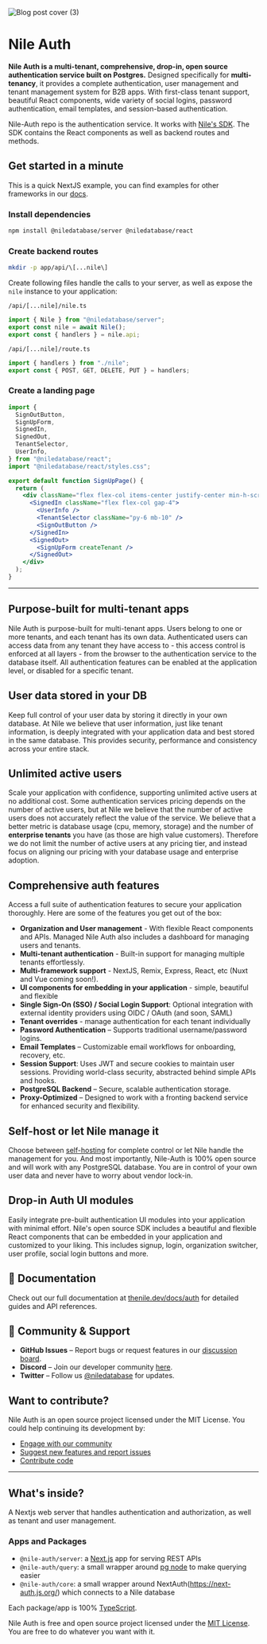 ![Blog post cover (3)](https://github.com/user-attachments/assets/0386172b-a040-4d1e-84d8-4939b4631e09)

# Nile Auth

**Nile Auth is a multi-tenant, comprehensive, drop-in, open source authentication service built on Postgres.** Designed specifically for **multi-tenancy**, it provides a complete authentication, user management and tenant management system for B2B apps. With first-class tenant support, beautiful React components, wide variety of social logins, password authentication, email templates, and session-based authentication.

Nile-Auth repo is the authentication service. It works with [Nile's SDK](https://github.com/niledatabase/nile-js). The SDK contains the React components as well as backend routes and methods.

## Get started in a minute

This is a quick NextJS example, you can find examples for other frameworks in our [docs](https://thenile.dev/docs/auth).

### Install dependencies

```bash
npm install @niledatabase/server @niledatabase/react
```

### Create backend routes

```bash
mkdir -p app/api/\[...nile\]
```

Create following files handle the calls to your server, as well as expose the `nile` instance to your application:

`/api/[...nile]/nile.ts`

```typescript
import { Nile } from "@niledatabase/server";
export const nile = await Nile();
export const { handlers } = nile.api;
```

`/api/[...nile]/route.ts`

```typescript
import { handlers } from "./nile";
export const { POST, GET, DELETE, PUT } = handlers;
```

### Create a landing page

```jsx
import {
  SignOutButton,
  SignUpForm,
  SignedIn,
  SignedOut,
  TenantSelector,
  UserInfo,
} from "@niledatabase/react";
import "@niledatabase/react/styles.css";

export default function SignUpPage() {
  return (
    <div className="flex flex-col items-center justify-center min-h-screen">
      <SignedIn className="flex flex-col gap-4">
        <UserInfo />
        <TenantSelector className="py-6 mb-10" />
        <SignOutButton />
      </SignedIn>
      <SignedOut>
        <SignUpForm createTenant />
      </SignedOut>
    </div>
  );
}
```

---

## Purpose-built for multi-tenant apps

Nile Auth is purpose-built for multi-tenant apps. Users belong to one or more tenants, and each tenant has its own data. Authenticated users can access data from any tenant they have access to - this access control is enforced at all layers - from the browser to the authentication service to the database itself. All authentication features can be enabled at the application level, or disabled for a specific tenant. 

## User data stored in your DB

Keep full control of your user data by storing it directly in your own database. At Nile we believe that user information, just like tenant information, is deeply integrated with your application data and best stored in the same database. This provides security, performance and consistency across your entire stack.

## Unlimited active users

Scale your application with confidence, supporting unlimited active users at no additional cost. Some authentication services pricing depends on the number of active users, but at Nile we believe that the number of active users does not accurately reflect the value of the service. We believe that a better metric is database usage (cpu, memory, storage) and the number of **enterprise tenants** you have (as those are high value customers). Therefore we do not limit the number of active users at any pricing tier, and instead focus on aligning our pricing with your database usage and enterprise adoption.

## Comprehensive auth features

Access a full suite of authentication features to secure your application thoroughly. Here are some of the features you get out of the box:

- **Organization and User management** - With flexible React components and APIs. Managed Nile Auth also includes a dashboard for managing users and tenants.
- **Multi-tenant authentication**  - Built-in support for managing multiple tenants effortlessly.
- **Multi-framework support** - NextJS, Remix, Express, React, etc (Nuxt and Vue coming soon!).
- **UI components for embedding in your application** - simple, beautiful and flexible
- **Single Sign-On (SSO) / Social Login Support**: Optional integration with external identity providers using OIDC / OAuth (and soon, SAML)
- **Tenant overrides** - manage authentication for each tenant individually
- **Password Authentication** – Supports traditional username/password logins.
- **Email Templates** – Customizable email workflows for onboarding, recovery, etc.
- **Session Support**: Uses JWT and secure cookies to maintain user sessions. Providing world-class security, abstracted behind simple APIs and hooks.
- **PostgreSQL Backend** – Secure, scalable authentication storage.
- **Proxy-Optimized** – Designed to work with a fronting backend service for enhanced security and flexibility.

## Self-host or let Nile manage it

Choose between [self-hosting](/auth/selfhosting) for complete control or let Nile handle the management for you. And most importantly, Nile-Auth is 100% open source and will work with any PostgreSQL database. You are in control of your own user data and never have to worry about vendor lock-in.

## Drop-in Auth UI modules

Easily integrate pre-built authentication UI modules into your application with minimal effort. Nile's open source SDK includes a beautiful and flexible React components that can be embedded in your application and customized to your liking. This includes signup, login, organization switcher, user profile, social login buttons and more.

## 📖 Documentation

Check out our full documentation at [thenile.dev/docs/auth](https://thenile.dev/docs/auth) for detailed guides and API references.

## 💬 Community & Support

- **GitHub Issues** – Report bugs or request features in our [discussion board](https://github.com/orgs/niledatabase/discussions).
- **Discord** – Join our developer community [here](https://discord.com/invite/8UuBB84tTy).
- **Twitter** – Follow us [@niledatabase](https://twitter.com/niledatabase) for updates.

## Want to contribute?

Nile Auth is an open source project licensed under the MIT License. You could help continuing its development by:

- [Engage with our community](https://thenile.dev/docs/auth/help/community)
- [Suggest new features and report issues](https://thenile.dev/docs/auth/contributing/report)
- [Contribute code](https://thenile.dev/docs/auth/contributing/develop)

---

## What's inside?

A Nextjs web server that handles authentication and authorization, as well as tenant and user management.

### Apps and Packages

- `@nile-auth/server`: a [Next.js](https://nextjs.org/) app for serving REST APIs
- `@nile-auth/query`: a small wrapper around [pg node](https://node-postgres.com/) to make querying easier
- `@nile-auth/core`: a small wrapper around NextAuth(https://next-auth.js.org/) which connects to a Nile database

Each package/app is 100% [TypeScript](https://www.typescriptlang.org/).

Nile Auth is free and open source project licensed under the [MIT License](./LICENSE.md). You are free to do whatever you want with it.
